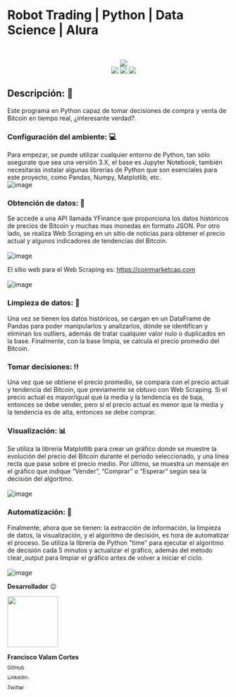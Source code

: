 #  Robot Trading | Python | Data Science | Alura
<br>
<ul align = center>
<img src = "https://github.com/Valamca/Robot_Trading/assets/129345721/4d8d1445-9e75-4d72-b470-fc196a981de3")/> <br>
<img src="https://img.shields.io/badge/_Python-f7e172?style=flat&logo=python" />
  <img src="https://img.shields.io/badge/_Jupyter_Notebook-767677?style=flat&logo=jupyter"/>
  <img src="https://img.shields.io/badge/_Pandas-e00484?style=flat&logo=pandas"/>
  
</ul>


## Descripción: :page_facing_up:
Este programa  en Python capaz de tomar decisiones de compra y venta de Bitcoin en tiempo real, ¿interesante verdad?.

### Configuración del ambiente: :computer: 
Para empezar, se puede utilizar cualquier entorno de Python, tan sólo asegurate que sea una versión 3.X, el base es Jupyter Notebook, también necesitarás instalar algunas librerías de Python que son esenciales para este proyecto, como Pandas, Numpy, Matplotlib, etc. <br>
![image](https://github.com/Valamca/Robot_Trading/assets/129345721/852b01ce-38ac-4cc7-afe6-65d2f5b8fcb9)


### Obtención de datos: :page_with_curl: 
Se accede a una API llamada YFinance que proporciona los datos históricos de precios de Bitcoin y muchas mas monedas en formato JSON. Por otro lado, se realiza Web Scraping en un sitio de noticias para obtener el precio actual y algunos indicadores de tendencias del Bitcoin.<br>
<br>
![image](https://github.com/Valamca/Robot_Trading/assets/129345721/b296ee83-768f-4269-a5d0-f451be1b0850)

El sitio web para el Web Scraping es: https://coinmarketcap.com <br>
<br>
![image](https://github.com/Valamca/Robot_Trading/assets/129345721/4f3e3df5-1afe-4c40-8610-9589e6d8c10e)



### Limpieza de datos: :mag_right:
Una vez se tienen los datos históricos, se cargan en un DataFrame de Pandas para poder manipularlos y analizarlos, dónde se identifican y eliminan los outliers, además de tratar cualquier valor nulo o duplicados en la base. Finalmente, con la base limpia, se calcula el precio promedio del Bitcoin.

### Tomar decisiones: :bangbang:
Una vez que se obtiene el precio promedio, se compara con el precio actual y tendencia del Bitcoin, que previamente se obtuvo con Web Scraping. Si el precio actual es mayor/igual que la media y la tendencia es de baja, entonces se debe vender, pero si el precio actual es menor que la media y la tendencia es de alta, entonces se debe comprar.

### Visualización: :bar_chart:
Se utiliza la librería Matplotlib para crear un gráfico donde se muestre la evolución del precio del Bitcoin durante el periodo seleccionado, y una línea recta que pase sobre el precio medio. Por último, se muestra un mensaje en el gráfico que indique “Vender”, “Comprar” o “Esperar” según sea la decisión del algoritmo.<br>
<br>
![image](https://github.com/Valamca/Robot_Trading/assets/129345721/59c4e4ce-a0f7-4acb-b4dd-1a93f1dced2c)


### Automatización: :arrows_counterclockwise:
Finalmente, ahora que se tienen: la extracción de información,  la limpieza de datos, la visualización, y el algoritmo de decisión, es hora de automatizar el proceso. Se utiliza la librería de Python "time" para ejecutar el algoritmo de decisión cada 5 minutos y actualizar el gráfico, además del método clear_output para limpiar el gráfico antes de volver a iniciar el ciclo.<br>
<br>
![image](https://github.com/Valamca/Robot_Trading/assets/129345721/c14c0e7c-952a-4dda-9899-851996d2a4d2)


**Desarrollador** :wink: 

 <img src="https://avatars.githubusercontent.com/u/129345721?v=4" width=115>
 
 **Francisco Valam Cortes**  <br>[<sub>GitHub</sub>](https://github.com/ValamCA) <img src="https://i.postimg.cc/hPxhb2YB/icons8-github-50.png" width =16>
 <br>[<sub>Linkedin </sub> ](https://www.linkedin.com/in/franciscovalamca/)<img src="https://i.postimg.cc/C5LJHycc/icons8-linkedin-48.png" width =16 ><br>
 [<sub>Twitter</sub>](https://twitter.com/FNiggalam)<img src="https://i.postimg.cc/xTrL2ND9/icons8-twitter-48.png" width =16 ><br>

